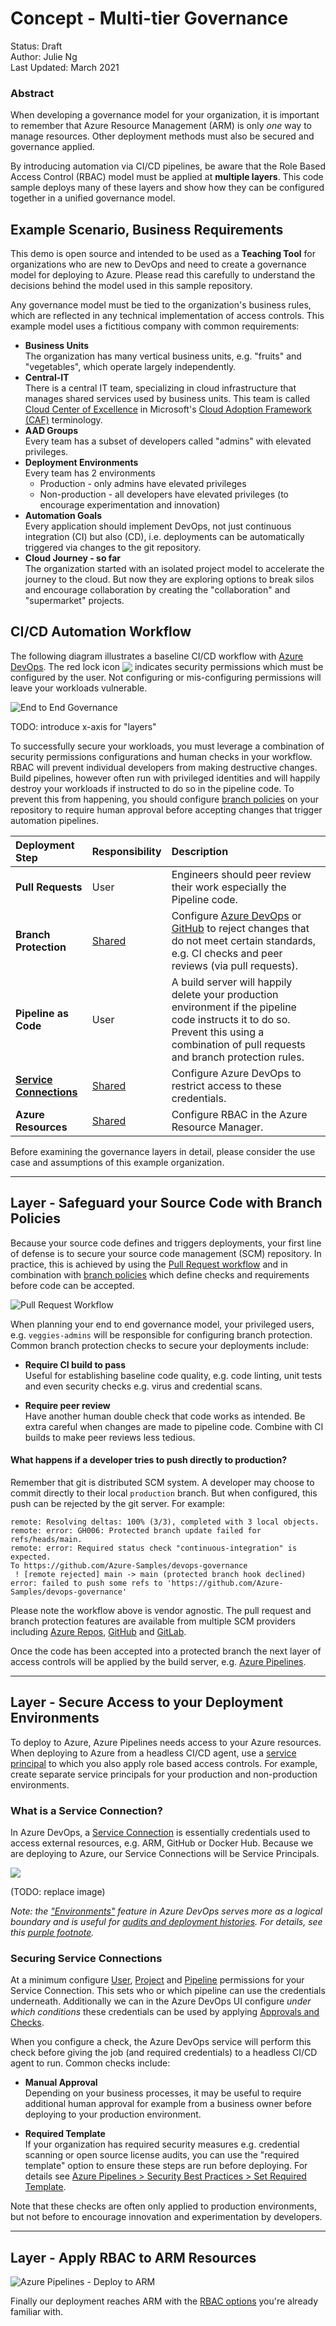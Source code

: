 # Concept - Multi-tier Governance

Status: Draft  
Author: Julie Ng  
Last Updated: March 2021

### Abstract

When developing a governance model for your organization, it is important to remember that Azure Resource Management (ARM) is only _one_ way to manage resources. Other deployment methods must also be secured and governance applied.

By introducing automation via CI/CD pipelines, be aware that the Role Based Access Control (RBAC) model must be applied at **multiple layers**. This code sample deploys many of these layers and show how they can be configured together in a unified governance model. 

## Example Scenario, Business Requirements

This demo is open source and intended to be used as a **Teaching Tool** for organizations who are new to DevOps and need to create a governance model for deploying to Azure. Please read this carefully to understand the decisions behind the model used in this sample repository. 

Any governance model must be tied to the organization's business rules, which are reflected in any technical implementation of access controls. This example model uses a fictitious company with common requirements:

- **Business Units**  
  The organization has many vertical business units, e.g. "fruits" and "vegetables", which operate largely independently.
- **Central-IT**  
  There is a central IT team, specializing in cloud infrastructure that manages shared services used by business units. This team is called [Cloud Center of Excellence](https://docs.microsoft.com/en-us/azure/cloud-adoption-framework/organize/cloud-center-of-excellence) in Microsoft's [Cloud Adoption Framework (CAF)](https://docs.microsoft.com/en-us/azure/cloud-adoption-framework) terminology.  
- **AAD Groups**  
  Every team has a subset of developers called "admins" with elevated privileges.
- **Deployment Environments**  
  Every team has 2 environments
  - Production - only admins have elevated privileges
  - Non-production - all developers have elevated privileges (to encourage experimentation and innovation)
- **Automation Goals**   
  Every application should implement DevOps, not just continuous integration (CI) but also (CD), i.e. deployments can be automatically triggered via changes to the git repository.
- **Cloud Journey - so far**  
  The organization started with an isolated project model to accelerate the journey to the cloud. But now they are exploring options to break silos and encourage collaboration by creating the "collaboration" and "supermarket" projects.

## CI/CD Automation Workflow

The following diagram illustrates a baseline CI/CD workflow with [Azure DevOps](https://dev.azure.com). The red lock icon <img src="./images/icon-lock.svg" valign="bottom"> indicates security permissions which must be configured by the user. Not configuring or mis-configuring permissions will leave your workloads vulnerable.

![End to End Governance](./images/e2e-governance-scm-to-arm.svg)

TODO: introduce x-axis for "layers"

To successfully secure your workloads, you must leverage a combination of security permissions configurations and human checks in your workflow. RBAC will prevent individual developers from making destructive changes. Build pipelines, however often run with privileged identities and will happily destroy your workloads if instructed to do so in the pipeline code. To prevent this from happening, you should configure [branch policies](https://docs.microsoft.com/en-us/azure/devops/repos/git/branch-policies?view=azure-devops) on your repository to require human approval before accepting changes that trigger automation pipelines.

| Deployment Step | Responsibility | Description |
|:--|:--|:--|
| **Pull Requests** | User | Engineers should peer review their work especially the Pipeline code. |
| **Branch Protection** | [Shared](https://docs.microsoft.com/en-us/azure/security/fundamentals/shared-responsibility) | Configure [Azure DevOps](https://docs.microsoft.com/en-us/azure/devops/repos/git/branch-policies?view=azure-devops) or [GitHub](https://docs.github.com/en/free-pro-team@latest/github/administering-a-repository/about-protected-branches) to reject changes that do not meet certain standards, e.g. CI checks and peer reviews (via pull requests). |
| **Pipeline as Code** | User | A build server will happily delete your production environment if the pipeline code instructs it to do so. Prevent this using a combination of pull requests and branch protection rules. |
| **[Service Connections](https://docs.microsoft.com/en-us/azure/devops/pipelines/library/service-endpoints?view=azure-devops&tabs=yaml)** | [Shared](https://docs.microsoft.com/en-us/azure/security/fundamentals/shared-responsibility) | Configure Azure DevOps to restrict access to these credentials. |
| **Azure Resources** | [Shared](https://docs.microsoft.com/en-us/azure/security/fundamentals/shared-responsibility) | Configure RBAC in the Azure Resource Manager. |

Before examining the governance layers in detail, please consider the use case and assumptions of this example organization.

---

## Layer - Safeguard your Source Code with Branch Policies

Because your source code defines and triggers deployments, your first line of defense is to secure your source code management (SCM) repository. In practice, this is achieved by using the [Pull Request workflow](https://docs.microsoft.com/en-us/azure/devops/repos/git/pull-requests-overview?view=azure-devops) and in combination with [branch policies](#) which define checks and requirements before code can be accepted. 

![Pull Request Workflow](./images/flow-git-pr-worflow.svg)

When planning your end to end governance model, your privileged users, e.g. `veggies-admins` will be responsible for configuring branch protection. Common branch protection checks to secure your deployments include:

- **Require CI build to pass**   
  Useful for establishing baseline code quality, e.g. code linting, unit tests and even security checks e.g. virus and credential scans.

- **Require peer review**  
  Have another human double check that code works as intended. Be extra careful when changes are made to pipeline code. Combine with CI builds to make peer reviews less tedious. 

#### What happens if a developer tries to push directly to production?

Remember that git is distributed SCM system. A developer may choose to commit directly to their local `production` branch. But when configured, this push can be rejected by the git server. For example:

```
remote: Resolving deltas: 100% (3/3), completed with 3 local objects.
remote: error: GH006: Protected branch update failed for refs/heads/main.
remote: error: Required status check "continuous-integration" is expected.
To https://github.com/Azure-Samples/devops-governance
 ! [remote rejected] main -> main (protected branch hook declined)
error: failed to push some refs to 'https://github.com/Azure-Samples/devops-governance'
```

Please note the workflow above is vendor agnostic. The pull request and branch protection features are available from multiple SCM providers including [Azure Repos](https://azure.microsoft.com/services/devops/repos/), [GitHub](https://github.com) and [GitLab](https://gitlab.com).

Once the code has been accepted into a protected branch the next layer of access controls will be applied by the build server, e.g. [Azure Pipelines](https://azure.microsoft.com/services/devops/pipelines/).

---

## Layer - Secure Access to your Deployment Environments

To deploy to Azure, Azure Pipelines needs access to your Azure resources. When deploying to Azure from a headless CI/CD agent, use a [service principal](https://docs.microsoft.com/en-us/azure/active-directory/develop/app-objects-and-service-principals) to which you also apply role based access controls. For example, create separate service principals for your production and non-production environments.

### What is a Service Connection?

In Azure DevOps, a [Service Connection](https://docs.microsoft.com/azure/devops/pipelines/library/service-endpoints?view=azure-devops&tabs=yaml) is essentially credentials used to access external resources, e.g. ARM, GitHub or Docker Hub. Because we are deploying to Azure, our Service Connections will be Service Principals.

<img src="./images/ado-service-connections-environments.svg">

(TODO: replace image)

_Note: the ["Environments"](https://docs.microsoft.com/azure/devops/pipelines/process/environments?view=azure-devops) feature in Azure DevOps serves more as a logical boundary and is useful for [audits and deployment histories](https://docs.microsoft.com/en-us/azure/devops/pipelines/process/environments?view=azure-devops#deployment-history-within-environments). For details, see this [purple footnote](https://docs.microsoft.com/en-us/azure/devops/pipelines/process/environments?view=azure-devops#user-permissions)._


### Securing Service Connections

At a minimum configure [User](https://docs.microsoft.com/en-us/azure/devops/pipelines/library/service-endpoints?view=azure-devops&tabs=yaml#user-permissions), [Project](https://docs.microsoft.com/en-us/azure/devops/pipelines/library/service-endpoints?view=azure-devops&tabs=yaml#project-level-permissions) and [Pipeline](https://docs.microsoft.com/en-us/azure/devops/pipelines/library/service-endpoints?view=azure-devops&tabs=yaml#pipeline-permissions) permissions for your Service Connection. This sets who or which pipeline can use the credentials underneath. Additionally we can in the Azure DevOps UI configure _under which conditions_ these credentials can be used by applying [Approvals and Checks](https://docs.microsoft.com/azure/devops/pipelines/process/approvals?view=azure-devops&tabs=check-pass).


When you configure a check, the Azure DevOps service will perform this check before giving the job (and required credentials) to a headless CI/CD agent to run. Common checks include:

- **Manual Approval**  
  Depending on your business processes, it may be useful to require additional human approval for example from a business owner before deploying to your production environment.

- **Required Template**  
  If your organization has required security measures e.g. credential scanning or open source license audits, you can use the "required template" option to ensure these steps are run before deploying. For details see [Azure Pipelines > Security Best Practices > Set Required Template](https://docs.microsoft.com/en-us/azure/devops/pipelines/security/templates?view=azure-devops#set-required-templates).

Note that these checks are often only applied to production environments, but not before to encourage innovation and experimentation by developers.

---

## Layer - Apply RBAC to ARM Resources

![Azure Pipelines - Deploy to ARM](./images/flow-ado-deploy.svg)

Finally our deployment reaches ARM with the [RBAC options](https://docs.microsoft.com/en-us/azure/role-based-access-control/overview) you're already familiar with.

